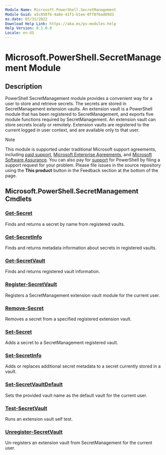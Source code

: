 ```yaml
---
Module Name: Microsoft.PowerShell.SecretManagement
Module Guid: a5c858f6-4a8e-41f1-b1ee-0ff8f6ad69d3
ms.date: 05/31/2022
Download Help Link: https://aka.ms/ps-modules-help
Help Version: 0.1.0.0
Locale: en-US
---
```


# Microsoft.PowerShell.SecretManagement Module

## Description

PowerShell SecretManagement module provides a convenient way for a user to store and retrieve
secrets. The secrets are stored in SecretManagement extension vaults. An extension vault is a
PowerShell module that has been registered to SecretManagement, and exports five module functions
required by SecretManagement. An extension vault can store secrets locally or remotely. Extension
vaults are registered to the current logged in user context, and are available only to that user.

> [!NOTE]
> This module is supported under traditional Microsoft support agreements, including
> [paid support](https://support.microsoft.com/hub/4343728/support-for-business),
> [Microsoft Enterprise Agreements](https://www.microsoft.com/licensing/licensing-programs/enterprise?rtc=1&activetab=enterprise-tab%3aprimaryr2),
> and [Microsoft Software Assurance](https://www.microsoft.com/licensing/licensing-programs/software-assurance-default.aspx).
> You can also pay for [support](https://support.microsoft.com/contactus) for PowerShell by filing a
> support request for your problem. Please file issues in the source repository using the
> **This product** button in the Feedback section at the bottom of the page.

## Microsoft.PowerShell.SecretManagement Cmdlets

### [Get-Secret](Get-Secret.md)
Finds and returns a secret by name from registered vaults.

### [Get-SecretInfo](Get-SecretInfo.md)
Finds and returns metadata information about secrets in registered vaults.

### [Get-SecretVault](Get-SecretVault.md)
Finds and returns registered vault information.

### [Register-SecretVault](Register-SecretVault.md)
Registers a SecretManagement extension vault module for the current user.

### [Remove-Secret](Remove-Secret.md)
Removes a secret from a specified registered extension vault.

### [Set-Secret](Set-Secret.md)
Adds a secret to a SecretManagement registered vault.

### [Set-SecretInfo](Set-SecretInfo.md)
Adds or replaces additional secret metadata to a secret currently stored in a vault.

### [Set-SecretVaultDefault](Set-SecretVaultDefault.md)
Sets the provided vault name as the default vault for the current user.

### [Test-SecretVault](Test-SecretVault.md)
Runs an extension vault self test.

### [Unregister-SecretVault](Unregister-SecretVault.md)
Un-registers an extension vault from SecretManagement for the current user.

